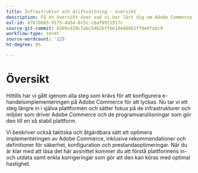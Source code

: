 ```yaml
---
title: Infrastruktur och driftsättning - översikt
description: Få en översikt över vad vi har lärt dig om Adobe Commerce lösning hittills.
exl-id: 8767bb83-9175-4a54-8c5c-c6af0931917c
source-git-commit: 6509c939c7abc5462bffbe104466b2ff9e6fadc9
workflow-type: tm+mt
source-wordcount: '125'
ht-degree: 0%

---
```


# Översikt

Hittills har vi gått igenom alla steg som krävs för att konfigurera e-handelsimplementeringen på Adobe Commerce för att lyckas. Nu tar vi ett steg längre in i själva plattformen och sätter fokus på de infrastrukturer och miljöer som driver Adobe Commerce och de programvarulösningar som gör den till en så stabil plattform.

Vi beskriver också taktiska och åtgärdbara sätt att optimera implementeringen av Adobe Commerce, inklusive rekommendationer och definitioner för säkerhet, konfiguration och prestandaoptimeringar. När du är klar med att läsa det här avsnittet kommer du att förstå plattformens in- och utdata samt enkla korrigeringar som gör att den kan köras med optimal hastighet.
